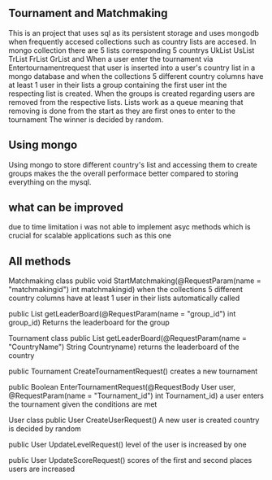 ## Tournament and Matchmaking
This is an project that uses sql as its persistent storage and uses mongodb when frequently accesed collections such as country lists are accesed.
In mongo collection there are 5 lists corresponding 5 countrys UkList	UsList	TrList	FrList	GrList and When a user enter the tournament via Entertournamentrequest that user is inserted into a user's country list in a mongo database and when the collections 5 different country columns have at least 1 user in their lists
a group containing the first user int the respecting list is created. When the groups is created regarding users are removed from the respective lists. Lists work as a queue meaning that removing is done from the start as they are first ones to enter to the tournament The winner is decided by random.
## Using mongo
Using mongo to store different country's list and accessing them to create groups makes the the overall performace better compared to storing everything on the mysql.
## what can be improved
due to time limitation i was not able to implement asyc methods which is crucial for scalable applications such as this one

## All methods
Matchmaking class
public void StartMatchmaking(@RequestParam(name = "matchmakingid") int matchmakingid)
  when the collections 5 different country columns have at least 1 user in their lists automatically called

public List<User> getLeaderBoard(@RequestParam(name = "group_id") int group_id)
  Returns the leaderboard for the group 

Tournament class
public List<User> getLeaderBoard(@RequestParam(name = "CountryName") String Countryname)
  returns the leaderboard of the country

public Tournament CreateTournamentRequest()
  creates a new tournament

public Boolean EnterTournamentRequest(@RequestBody User user, @RequestParam(name = "Tournament_id") int Tournament_id)
  a user enters the tournament given the conditions are met

User class
public User CreateUserRequest()
  A new user is created country is decided by random

public User UpdateLevelRequest()
  level of the user is increased by one

public User UpdateScoreRequest()
  scores of the first and second places users are increased 

  



